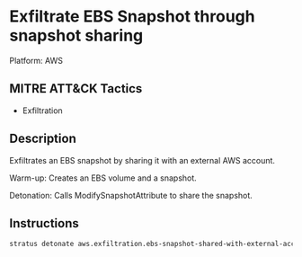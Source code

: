 # Exfiltrate EBS Snapshot through snapshot sharing

Platform: AWS

## MITRE ATT&CK Tactics

- Exfiltration

## Description


Exfiltrates an EBS snapshot by sharing it with an external AWS account.

Warm-up: Creates an EBS volume and a snapshot.

Detonation: Calls ModifySnapshotAttribute to share the snapshot.


## Instructions

```bash title="Detonate with Stratus Red Team"
stratus detonate aws.exfiltration.ebs-snapshot-shared-with-external-account
```